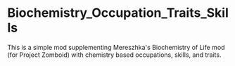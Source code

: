 # Biochemistry_Occupation_Traits_Skills
This is a simple mod supplementing Mereszhka's Biochemistry of Life mod (for Project Zomboid) with chemistry based occupations, skills, and traits. 
